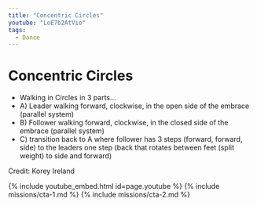 ```yaml
---
title: "Concentric Circles"
youtube: "LoE7b2AtVio"
tags:
  - Dance
---
```


# Concentric Circles #

* Walking in Circles in 3 parts...
* A) Leader walking forward, clockwise, in the open side of the embrace (parallel system)
* B) Follower walking forward, clockwise, in the closed side of the embrace (parallel system)
* C) transition back to A where follower has 3 steps (forward, forward, side) to the leaders one step (back that rotates between feet (split weight) to side and forward)

Credit: Korey Ireland

{% include youtube_embed.html id=page.youtube %}
{% include missions/cta-1.md %}
{% include missions/cta-2.md %}
